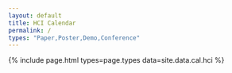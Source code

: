 ```yaml
---
layout: default
title: HCI Calendar
permalink: /
types: "Paper,Poster,Demo,Conference"
---
```


{% include page.html
  types=page.types
  data=site.data.cal.hci
%}
